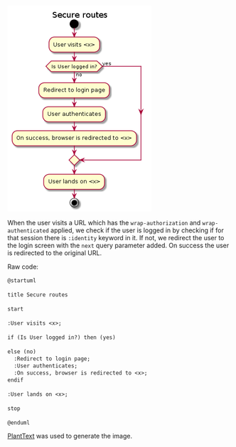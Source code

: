 
![Secure routes](secure_routes.png)

When the user visits a URL which has the `wrap-authorization` and `wrap-authenticated` applied, we check if the user is logged in by checking if for that session there is `:identity` keyword in it. If not, we redirect the user to the login screen with the `next` query parameter added. On success the user is redirected to the original URL.

Raw code:
```
@startuml

title Secure routes

start

:User visits <x>;

if (Is User logged in?) then (yes)

else (no)
  :Redirect to login page;
  :User authenticates;
  :On success, browser is redirected to <x>;
endif

:User lands on <x>;

stop

@enduml
```

[PlantText](https://www.planttext.com/) was used to generate the image.